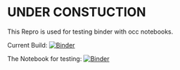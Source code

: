 # UNDER CONSTUCTION
This Repro is used for testing binder with occ notebooks.


Current Build:
[![Binder](https://mybinder.org/badge_logo.svg)](https://mybinder.org/v2/gh/GeotechnicalBIM/Geotechnical_Notebooks/main)


The Notebook for testing:
[![Binder](https://mybinder.org/badge_logo.svg)](https://mybinder.org/v2/gh/GeotechnicalBIM/Geotechnical_Notebooks/main?labpath=Hello_OCC_World.ipynb)
